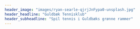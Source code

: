 ```yaml
---
header_image: "images/ryan-searle-qjrjJnFypa0-unsplash.jpg"
header_headline: "Guldbæk Tennisklub"
header_subheadline: "Spil tennis i Guldbæks grønne rammer"
---
```

